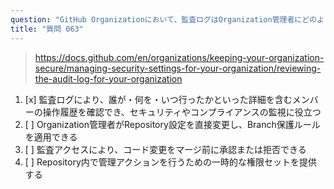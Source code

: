 ```yaml
---
question: "GitHub Organizationにおいて、監査ログはOrganization管理者にどのような機能を提供しますか？"
title: "質問 063"
---
```


> https://docs.github.com/en/organizations/keeping-your-organization-secure/managing-security-settings-for-your-organization/reviewing-the-audit-log-for-your-organization
1. [x] 監査ログにより、誰が・何を・いつ行ったかといった詳細を含むメンバーの操作履歴を確認でき、セキュリティやコンプライアンスの監視に役立つ
1. [ ] Organization管理者がRepository設定を直接変更し、Branch保護ルールを適用できる
1. [ ] 監査アクセスにより、コード変更をマージ前に承認または拒否できる
1. [ ] Repository内で管理アクションを行うための一時的な権限セットを提供する